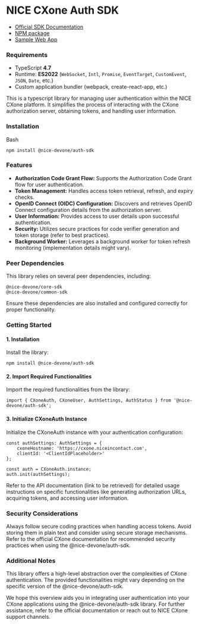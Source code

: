 # NICE CXone Auth SDK

*  [Official SDK Documentation](https://help.nice-incontact.com/content/agent/agentapplicationadministration/cxoneagent/cxasdk.htm?tocpath=Agent%20Application%20Administration%7CAgent%20Application%20Administration%7CCXone%20Agent%7C_____8)
*  [NPM package](https://www.npmjs.com/package/@nice-devone/auth-sdk)
*  [Sample Web App](https://github.com/nice-devone/nice-cxone-agent-sdk/tree/main/cxa-sdk-consumer)

### Requirements

*  TypeScript **4.7**
*  Runtime: **ES2022** (`WebSocket`, `Intl`, `Promise`, `EventTarget`, `CustomEvent`, `JSON`, `Date`, etc.)
*  Custom application bundler (webpack, create-react-app, etc.)

This is a typescript library for managing user authentication within the NICE CXone platform. It simplifies the process of interacting with the CXone authorization server, obtaining tokens, and handling user information.

### Installation

Bash
```
npm install @nice-devone/auth-sdk
```

### Features

* **Authorization Code Grant Flow:** Supports the Authorization Code Grant flow for user authentication.
* **Token Management:** Handles access token retrieval, refresh, and expiry checks.
* **OpenID Connect (OIDC) Configuration:** Discovers and retrieves OpenID Connect configuration details from the authorization server.
* **User Information:** Provides access to user details upon successful authentication.
* **Security:** Utilizes secure practices for code verifier generation and token storage (refer to best practices).
* **Background Worker:** Leverages a background worker for token refresh monitoring (implementation details might vary).

### Peer Dependencies

This library relies on several peer dependencies, including:
```
@nice-devone/core-sdk
@nice-devone/common-sdk
```
Ensure these dependencies are also installed and configured correctly for proper functionality.

### Getting Started

#### 1. Installation

Install the library:

```
npm install @nice-devone/auth-sdk
```

#### 2. Import Required Functionalities

Import the required functionalities from the library:

```
import { CXoneAuth, CXoneUser, AuthSettings, AuthStatus } from '@nice-devone/auth-sdk';
```

#### 3. Initialize CXoneAuth Instance

Initialize the CXoneAuth instance with your authentication configuration:

```
const authSettings: AuthSettings = {
    cxoneHostname: 'https://cxone.niceincontact.com',
    clientId: '<ClientIdPlaceholder>'
};

const auth = CXoneAuth.instance;
auth.init(authSettings);
```

Refer to the API documentation (link to be retrieved) for detailed usage instructions on specific functionalities like generating authorization URLs, acquiring tokens, and accessing user information.

### Security Considerations

Always follow secure coding practices when handling access tokens. Avoid storing them in plain text and consider using secure storage mechanisms.
Refer to the official CXone documentation for recommended security practices when using the @nice-devone/auth-sdk.

### Additional Notes

This library offers a high-level abstraction over the complexities of CXone authentication.
The provided functionalities might vary depending on the specific version of the @nice-devone/auth-sdk.

We hope this overview aids you in integrating user authentication into your CXone applications using the @nice-devone/auth-sdk library. For further assistance, refer to the official documentation or reach out to NICE CXone support channels.

